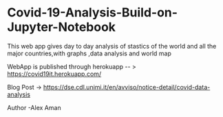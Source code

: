 # Covid-19-Analysis-Build-on-Jupyter-Notebook
This web app gives day to day analysis of stastics of the world and all the major countries,with graphs ,data analysis  and world map

WebApp is published through herokuapp -- > https://covid19it.herokuapp.com/

Blog Post -> https://dse.cdl.unimi.it/en/avviso/notice-detail/covid-data-analysis

Author -Alex Aman
